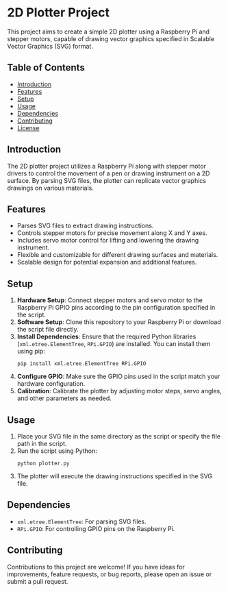 # 2D Plotter Project

This project aims to create a simple 2D plotter using a Raspberry Pi and stepper motors, capable of drawing vector graphics specified in Scalable Vector Graphics (SVG) format.

## Table of Contents
- [Introduction](#introduction)
- [Features](#features)
- [Setup](#setup)
- [Usage](#usage)
- [Dependencies](#dependencies)
- [Contributing](#contributing)
- [License](#license)

## Introduction

The 2D plotter project utilizes a Raspberry Pi along with stepper motor drivers to control the movement of a pen or drawing instrument on a 2D surface. By parsing SVG files, the plotter can replicate vector graphics drawings on various materials.

## Features

- Parses SVG files to extract drawing instructions.
- Controls stepper motors for precise movement along X and Y axes.
- Includes servo motor control for lifting and lowering the drawing instrument.
- Flexible and customizable for different drawing surfaces and materials.
- Scalable design for potential expansion and additional features.

## Setup

1. **Hardware Setup**: Connect stepper motors and servo motor to the Raspberry Pi GPIO pins according to the pin configuration specified in the script.
2. **Software Setup**: Clone this repository to your Raspberry Pi or download the script file directly.
3. **Install Dependencies**: Ensure that the required Python libraries (`xml.etree.ElementTree`, `RPi.GPIO`) are installed. You can install them using pip:
    ```
    pip install xml.etree.ElementTree RPi.GPIO
    ```
4. **Configure GPIO**: Make sure the GPIO pins used in the script match your hardware configuration.
5. **Calibration**: Calibrate the plotter by adjusting motor steps, servo angles, and other parameters as needed.

## Usage

1. Place your SVG file in the same directory as the script or specify the file path in the script.
2. Run the script using Python:
    ```
    python plotter.py
    ```
3. The plotter will execute the drawing instructions specified in the SVG file.

## Dependencies

- `xml.etree.ElementTree`: For parsing SVG files.
- `RPi.GPIO`: For controlling GPIO pins on the Raspberry Pi.

## Contributing

Contributions to this project are welcome! If you have ideas for improvements, feature requests, or bug reports, please open an issue or submit a pull request.

